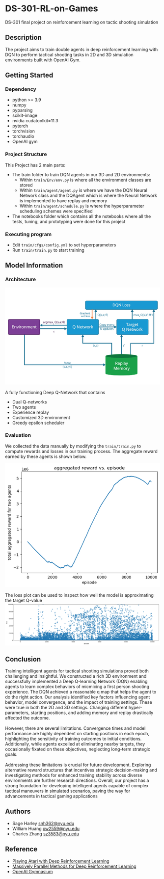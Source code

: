 # DS-301-RL-on-Games
DS-301 final project on reinforcement learning on tactic shooting simulation


## Description
The project aims to train double agents in deep reinforcement learning with DQN to perform tactical shooting tasks in 2D and 3D simulation environments built with OpenAI Gym.

## Getting Started

### Dependency
  * python >= 3.9
  * numpy
  * pyparsing
  * scikit-image
  * nvidia cudatoolkit=11.3
  * pytorch
  * torchvision
  * torchaudio
  * OpenAI gym

### Project Structure
This Project has 2 main parts:
- The train folder to train DQN agents in our 3D and 2D environments:
    - Within `train/Env/env.py` is where all the environment classes are stored
    - Within `train/agent/agent.py` is where we have the DQN Neural Network class and the DQAgent which is where the Neural Network is implemented to have replay and memory
    - Within `train/agent/schedule.py` is where the hyperparameter scheduling schemes were specified
- The notebooks folder which contains all the notebooks where all the tests, tuning, and prototyping were done for this project

### Executing program
* Edit `train/cfgs/config.yml` to set hyperparameters
* Run `train/train.py` to start training



## Model Information

### Architecture
![architecture](model_arch.png)

A fully functioning Deep Q-Network that contains
 * Dual Q-networks
 * Two agents
 * Experience replay
 * Customized 3D environment
 * Greedy epsilon scheduler

### Evaluation
We collected the data manually by modifying the `train/train.py` to compute rewards and losses in our training process. The aggregate reward earned by these agents is shown below.

![reward](agg_reward.png)

The loss plot can be used to inspect how well the model is approximating the target Q-value
![loss](loss.png)

## Conclusion
Training intelligent agents for tactical shooting simulations proved both challenging and
insightful. We constructed a rich 3D environment and successfully implemented a Deep
Q-learning Network (DQN) enabling agents to learn complex behaviors of micmicing a
first person shooting experience. The DQN achieved a reasonable q map that helps the
agent to do the right action. Our analysis identified key factors influencing agent
behavior, model convergence, and the impact of training settings. These were true in
both the 2D and 3D settings. Changing different hyper-parameters, starting positions,
and adding memory and replay drastically affected the outcome.\
\
However, there are several limitations. Convergence times and model performance are
highly dependent on starting positions in each epoch, highlighting the sensitivity of
training outcomes to initial conditions. Additionally, while agents excelled at eliminating
nearby targets, they occasionally fixated on these objectives, neglecting long-term
strategic goals.\
\
Addressing these limitations is crucial for future development. Exploring alternative
reward structures that incentives strategic decision-making and investigating methods for
enhanced training stability across diverse environments are further research directions.
Overall, our project has a strong foundation for developing intelligent agents capable of
complex tactical maneuvers in simulated scenarios, paving the way for advancements in
tactical gaming applications

## Authors

* Sage Harley [snh362@nyu.edu](snh362@nyu.edu)
* William Huang [xw2559@nyu.edu](xw2559@nyu.edu)
* Charles Zhang [sz3583@nyu.edu](sz3583@nyu.edu)

## Reference
* [Playing Atari with Deep Reinforcement Learning](https://arxiv.org/pdf/1312.5602)
* [Massively Parallel Methods for Deep Reinforcement Learning](https://arxiv.org/pdf/1507.04296)
* [OpenAI Gymnasium](https://gymnasium.farama.org/#)




  



    

